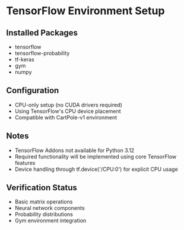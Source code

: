 # TensorFlow Environment Setup

## Installed Packages
- tensorflow
- tensorflow-probability
- tf-keras
- gym
- numpy

## Configuration
- CPU-only setup (no CUDA drivers required)
- Using TensorFlow's CPU device placement
- Compatible with CartPole-v1 environment

## Notes
- TensorFlow Addons not available for Python 3.12
- Required functionality will be implemented using core TensorFlow features
- Device handling through tf.device('/CPU:0') for explicit CPU usage

## Verification Status
- Basic matrix operations
- Neural network components
- Probability distributions
- Gym environment integration
